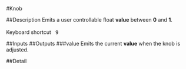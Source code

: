 #Knob

##Description
Emits a user controllable float **value** between **0** and **1**.<br><br>Keyboard shortcut&nbsp;&nbsp;&nbsp;<kbd>9</kbd>

##Inputs
##Outputs
###value
Emits the current **value** when the knob is adjusted.

##Detail

